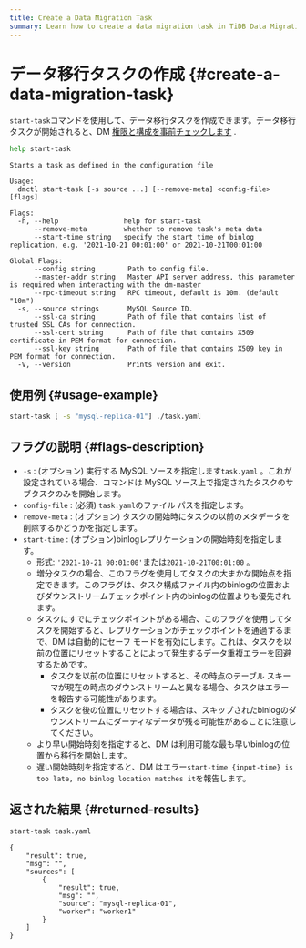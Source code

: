 ```yaml
---
title: Create a Data Migration Task
summary: Learn how to create a data migration task in TiDB Data Migration.
---
```


# データ移行タスクの作成 {#create-a-data-migration-task}

`start-task`コマンドを使用して、データ移行タスクを作成できます。データ移行タスクが開始されると、DM [権限と構成を事前チェックします](/dm/dm-precheck.md) .


```bash
help start-task
```

```
Starts a task as defined in the configuration file

Usage:
  dmctl start-task [-s source ...] [--remove-meta] <config-file> [flags]

Flags:
  -h, --help                help for start-task
      --remove-meta         whether to remove task's meta data
      --start-time string   specify the start time of binlog replication, e.g. '2021-10-21 00:01:00' or 2021-10-21T00:01:00

Global Flags:
      --config string        Path to config file.
      --master-addr string   Master API server address, this parameter is required when interacting with the dm-master
      --rpc-timeout string   RPC timeout, default is 10m. (default "10m")
  -s, --source strings       MySQL Source ID.
      --ssl-ca string        Path of file that contains list of trusted SSL CAs for connection.
      --ssl-cert string      Path of file that contains X509 certificate in PEM format for connection.
      --ssl-key string       Path of file that contains X509 key in PEM format for connection.
  -V, --version              Prints version and exit.
```

## 使用例 {#usage-example}


```bash
start-task [ -s "mysql-replica-01"] ./task.yaml
```

## フラグの説明 {#flags-description}

-   `-s` : (オプション) 実行する MySQL ソースを指定します`task.yaml` 。これが設定されている場合、コマンドは MySQL ソース上で指定されたタスクのサブタスクのみを開始します。
-   `config-file` : (必須) `task.yaml`のファイル パスを指定します。
-   `remove-meta` : (オプション) タスクの開始時にタスクの以前のメタデータを削除するかどうかを指定します。
-   `start-time` : (オプション)binlogレプリケーションの開始時刻を指定します。
    -   形式: `'2021-10-21 00:01:00'`または`2021-10-21T00:01:00` 。
    -   増分タスクの場合、このフラグを使用してタスクの大まかな開始点を指定できます。このフラグは、タスク構成ファイル内のbinlogの位置およびダウンストリームチェックポイント内のbinlogの位置よりも優先されます。
    -   タスクにすでにチェックポイントがある場合、このフラグを使用してタスクを開始すると、レプリケーションがチェックポイントを通過するまで、DM は自動的にセーフ モードを有効にします。これは、タスクを以前の位置にリセットすることによって発生するデータ重複エラーを回避するためです。
        -   タスクを以前の位置にリセットすると、その時点のテーブル スキーマが現在の時点のダウンストリームと異なる場合、タスクはエラーを報告する可能性があります。
        -   タスクを後の位置にリセットする場合は、スキップされたbinlogのダウンストリームにダーティなデータが残る可能性があることに注意してください。
    -   より早い開始時刻を指定すると、DM は利用可能な最も早いbinlogの位置から移行を開始します。
    -   遅い開始時刻を指定すると、DM はエラー`start-time {input-time} is too late, no binlog location matches it`を報告します。

## 返された結果 {#returned-results}


```bash
start-task task.yaml
```

```
{
    "result": true,
    "msg": "",
    "sources": [
        {
            "result": true,
            "msg": "",
            "source": "mysql-replica-01",
            "worker": "worker1"
        }
    ]
}
```
